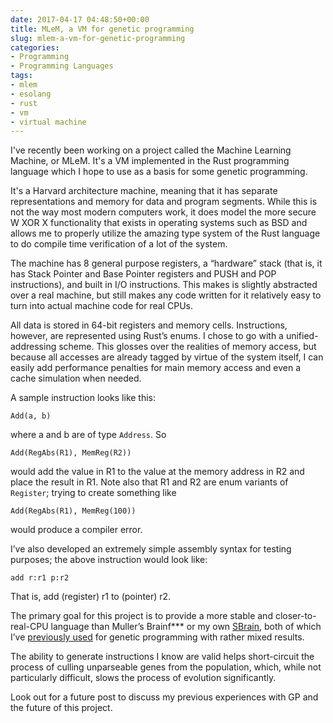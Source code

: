 ```yaml
---
date: 2017-04-17 04:48:50+00:00
title: MLeM, a VM for genetic programming
slug: mlem-a-vm-for-genetic-programming
categories:
- Programming
- Programming Languages
tags:
- mlem
- esolang
- rust
- vm
- virtual machine
---
```


I've recently been working on a project called the Machine Learning Machine, or MLeM. It's a VM implemented in the Rust programming language
which I hope to use as a basis for some genetic programming.


It's a Harvard architecture machine, meaning that it has separate representations and memory for data and program segments. While this is not the way most modern computers work, it does model the more secure W XOR X functionality that exists in operating systems such as BSD and allows me to properly utilize the amazing type system of the Rust language to do compile time verification of a lot of the system.

The machine has 8 general purpose registers, a “hardware” stack (that is, it has Stack Pointer and Base Pointer registers and PUSH and POP instructions), and built in I/O instructions. This makes is slightly abstracted over a real machine, but still makes any code written for it relatively easy to turn into actual machine code for real CPUs.

All data is stored in 64-bit registers and memory cells. Instructions, however, are represented using Rust’s enums. I chose to go with a unified-addressing scheme. This glosses over the realities of memory access, but because all accesses are already tagged by virtue of the system itself, I can easily add performance penalties for main memory access and even a cache simulation when needed.

A sample instruction looks like this:

`Add(a, b)`

where a and b are of type `Address`. So

`Add(RegAbs(R1), MemReg(R2))`

would add the value in R1 to the value at the memory address in R2 and place the result in R1. Note also that R1 and R2 are enum variants of `Register`; trying to
create something like

`Add(RegAbs(R1), MemReg(100))`

would produce a compiler error. 

I’ve also developed an extremely simple assembly syntax for testing purposes; the above instruction would look like:

`add r:r1 p:r2`

That is, add (register) r1 to (pointer) r2.


The primary goal for this project is to provide a more stable and closer-to-real-CPU language than Muller’s Brainf*** or my own [SBrain](https://github.com/leotindall/sbrain), both of which I’ve [previously used](https://github.com/leotindall/evolve_bf) for genetic programming with rather mixed results.

The ability to generate instructions I know are valid helps short-circuit the process of culling unparseable genes from the population, which, while not particularly difficult, slows the process of evolution significantly.

Look out for a future post to discuss my previous experiences with GP and the future of this project.